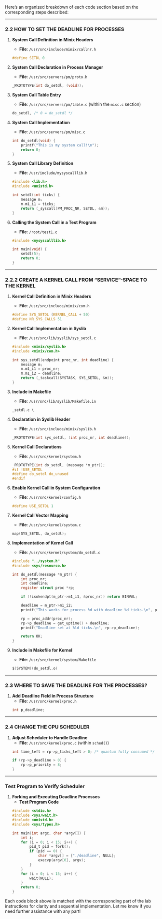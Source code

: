 Here’s an organized breakdown of each code section based on the corresponding steps described:

---

### **2.2 HOW TO SET THE DEADLINE FOR PROCESSES**

1. **System Call Definition in Minix Headers**
   - **File**: `/usr/src/include/minix/callnr.h`
   ```c
   #define SETDL 0
   ```

2. **System Call Declaration in Process Manager**
   - **File**: `/usr/src/servers/pm/proto.h`
   ```c
   _PROTOTYPE(int do_setdl, (void));
   ```

3. **System Call Table Entry**
   - **File**: `/usr/src/servers/pm/table.c` (within the `misc.c` section)
   ```c
   do_setdl, /* 0 = do_setdl */
   ```

4. **System Call Implementation**
   - **File**: `/usr/src/servers/pm/misc.c`
   ```c
   int do_setdl(void) {
       printf("This is my system call!\n");
       return 0;
   }
   ```

5. **System Call Library Definition**
   - **File**: `/usr/include/mysyscalllib.h`
   ```c
   #include <lib.h>
   #include <unistd.h>

   int setdl(int ticks) {
       message m;
       m.m1_i1 = ticks;
       return (_syscall(PM_PROC_NR, SETDL, &m));
   }
   ```

6. **Calling the System Call in a Test Program**
   - **File**: `/root/test1.c`
   ```c
   #include <mysyscalllib.h>

   int main(void) {
       setdl(5);
       return 0;
   }
   ```

---

### **2.2.2 CREATE A KERNEL CALL FROM “SERVICE”-SPACE TO THE KERNEL**

1. **Kernel Call Definition in Minix Headers**
   - **File**: `/usr/src/include/minix/com.h`
   ```c
   #define SYS_SETDL (KERNEL_CALL + 50)
   #define NR_SYS_CALLS 51
   ```

2. **Kernel Call Implementation in Syslib**
   - **File**: `/usr/src/lib/syslib/sys_setdl.c`
   ```c
   #include <minix/syslib.h>
   #include <minix/com.h>

   int sys_setdl(endpoint proc_nr, int deadline) {
       message m;
       m.m1_i1 = proc_nr;
       m.m1_i2 = deadline;
       return (_taskcall(SYSTASK, SYS_SETDL, &m));
   }
   ```

3. **Include in Makefile**
   - **File**: `/usr/src/lib/syslib/Makefile.in`
   ```c
   _setdl.c \
   ```

4. **Declaration in Syslib Header**
   - **File**: `/usr/src/include/minix/syslib.h`
   ```c
   _PROTOTYPE(int sys_setdl, (int proc_nr, int deadline));
   ```

5. **Kernel Call Declarations**
   - **File**: `/usr/src/kernel/system.h`
   ```c
   _PROTOTYPE(int do_setdl, (message *m_ptr));
   #if !USE_SETDL
   #define do_setdl do_unused
   #endif
   ```

6. **Enable Kernel Call in System Configuration**
   - **File**: `/usr/src/kernel/config.h`
   ```c
   #define USE_SETDL 1
   ```

7. **Kernel Call Vector Mapping**
   - **File**: `/usr/src/kernel/system.c`
   ```c
   map(SYS_SETDL, do_setdl);
   ```

8. **Implementation of Kernel Call**
   - **File**: `/usr/src/kernel/system/do_setdl.c`
   ```c
   #include "../system.h"
   #include <sys/resource.h>

   int do_setdl(message *m_ptr) {
       int proc_nr;
       int deadline;
       register struct proc *rp;

       if (!isokendpt(m_ptr->m1_i1, &proc_nr)) return EINVAL;

       deadline = m_ptr->m1_i2;
       printf("This works for process %d with deadline %d ticks.\n", proc_nr, deadline);

       rp = proc_addr(proc_nr);
       rp->p_deadline = get_uptime() + deadline;
       printf("Deadline set at %ld ticks.\n", rp->p_deadline);

       return OK;
   }
   ```

9. **Include in Makefile for Kernel**
   - **File**: `/usr/src/kernel/system/Makefile`
   ```c
   $(SYSTEM)(do_setdl.o)
   ```

---

### **2.3 WHERE TO SAVE THE DEADLINE FOR THE PROCESSES?**

1. **Add Deadline Field in Process Structure**
   - **File**: `/usr/src/kernel/proc.h`
   ```c
   int p_deadline;
   ```

---

### **2.4 CHANGE THE CPU SCHEDULER**

1. **Adjust Scheduler to Handle Deadline**
   - **File**: `/usr/src/kernel/proc.c` (within `sched()`)
   ```c
   int time_left = rp->p_ticks_left > 0; /* quantum fully consumed */

   if (rp->p_deadline > 0) {
       rp->p_priority = 8;
   }
   ```

---

### **Test Program to Verify Scheduler**

1. **Forking and Executing Deadline Processes**
   - **Test Program Code**
   ```c
   #include <stdio.h>
   #include <sys/wait.h>
   #include <unistd.h>
   #include <sys/types.h>

   int main(int argc, char *argv[]) {
       int i;
       for (i = 0; i < 15; i++) {
           pid_t pid = fork();
           if (pid == 0) {
               char *argv[] = {"./deadline", NULL};
               execvp(argv[0], argv);
           }
       }
       for (i = 0; i < 15; i++) {
           wait(NULL);
       }
       return 0;
   }
   ```

Each code block above is matched with the corresponding part of the lab instructions for clarity and sequential implementation. Let me know if you need further assistance with any part!
